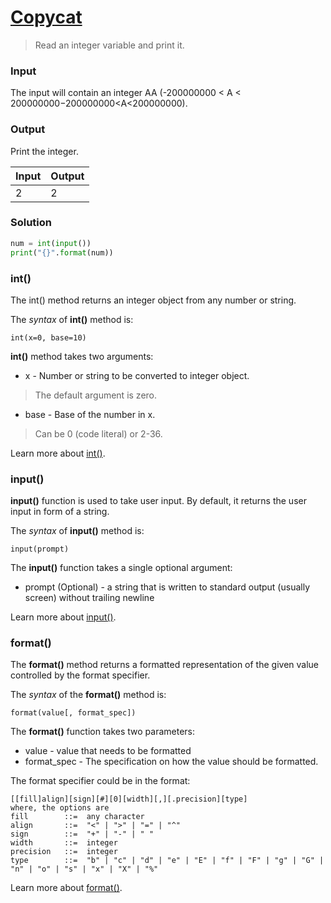 # [Copycat](https://toph.co/p/copycat)
> Read an integer variable and print it.

### Input
The input will contain an integer AA (-200000000 < A < 200000000−200000000<A<200000000).

### Output
Print the integer.

 Input | Output
|--------------------|--------------------|
| 2| 2|

### Solution
```python
num = int(input())
print("{}".format(num))
```

### int()
The int() method returns an integer object from any number or string.

The *syntax* of **int()** method is:
```
int(x=0, base=10)
```
**int()** method takes two arguments:

* x - Number or string to be converted to integer object.
> The default argument is zero.
* base - Base of the number in x.
> Can be 0 (code literal) or 2-36.

Learn more about [int()](https://www.programiz.com/python-programming/methods/built-in/int).

### input()
**input()** function is used to take user input. By default, it returns the user input in form of a string.

The *syntax* of **input()** method is:
```
input(prompt)
```
The **input()** function takes a single optional argument:

* prompt (Optional) - a string that is written to standard output (usually screen) without trailing newline

Learn more about [input()](https://www.programiz.com/python-programming/methods/built-in/input).


### format()
The **format()** method returns a formatted representation of the given value controlled by the format specifier.

The *syntax* of the **format()** method is:
```
format(value[, format_spec])
```
The **format()** function takes two parameters:

* value - value that needs to be formatted
* format_spec - The specification on how the value should be formatted.

The format specifier could be in the format:
```
[[fill]align][sign][#][0][width][,][.precision][type]
where, the options are
fill        ::=  any character
align       ::=  "<" | ">" | "=" | "^"
sign        ::=  "+" | "-" | " "
width       ::=  integer
precision   ::=  integer
type        ::=  "b" | "c" | "d" | "e" | "E" | "f" | "F" | "g" | "G" | "n" | "o" | "s" | "x" | "X" | "%"
```
Learn more about [format()](https://www.programiz.com/python-programming/methods/built-in/format).
